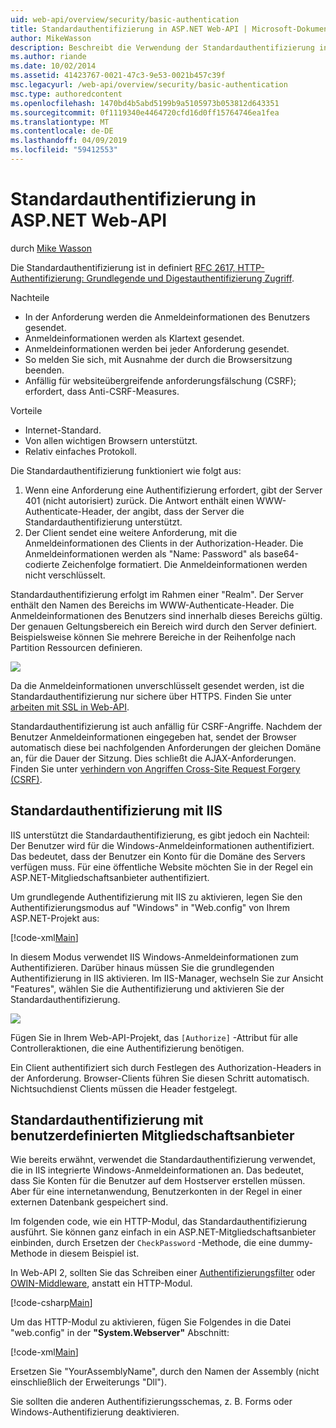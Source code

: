 ```yaml
---
uid: web-api/overview/security/basic-authentication
title: Standardauthentifizierung in ASP.NET Web-API | Microsoft-Dokumentation
author: MikeWasson
description: Beschreibt die Verwendung der Standardauthentifizierung in ASP.NET Web-API.
ms.author: riande
ms.date: 10/02/2014
ms.assetid: 41423767-0021-47c3-9e53-0021b457c39f
msc.legacyurl: /web-api/overview/security/basic-authentication
msc.type: authoredcontent
ms.openlocfilehash: 1470bd4b5abd5199b9a5105973b053812d643351
ms.sourcegitcommit: 0f1119340e4464720cfd16d0ff15764746ea1fea
ms.translationtype: MT
ms.contentlocale: de-DE
ms.lasthandoff: 04/09/2019
ms.locfileid: "59412553"
---
```

# <a name="basic-authentication-in-aspnet-web-api"></a>Standardauthentifizierung in ASP.NET Web-API

durch [Mike Wasson](https://github.com/MikeWasson)

Die Standardauthentifizierung ist in definiert [RFC 2617, HTTP-Authentifizierung: Grundlegende und Digestauthentifizierung Zugriff](http://www.ietf.org/rfc/rfc2617.txt).

Nachteile

- In der Anforderung werden die Anmeldeinformationen des Benutzers gesendet.
- Anmeldeinformationen werden als Klartext gesendet.
- Anmeldeinformationen werden bei jeder Anforderung gesendet.
- So melden Sie sich, mit Ausnahme der durch die Browsersitzung beenden.
- Anfällig für websiteübergreifende anforderungsfälschung (CSRF); erfordert, dass Anti-CSRF-Measures.

Vorteile

- Internet-Standard.
- Von allen wichtigen Browsern unterstützt.
- Relativ einfaches Protokoll.

Die Standardauthentifizierung funktioniert wie folgt aus:

1. Wenn eine Anforderung eine Authentifizierung erfordert, gibt der Server 401 (nicht autorisiert) zurück. Die Antwort enthält einen WWW-Authenticate-Header, der angibt, dass der Server die Standardauthentifizierung unterstützt.
2. Der Client sendet eine weitere Anforderung, mit die Anmeldeinformationen des Clients in der Authorization-Header. Die Anmeldeinformationen werden als "Name: Password" als base64-codierte Zeichenfolge formatiert. Die Anmeldeinformationen werden nicht verschlüsselt.

Standardauthentifizierung erfolgt im Rahmen einer "Realm". Der Server enthält den Namen des Bereichs im WWW-Authenticate-Header. Die Anmeldeinformationen des Benutzers sind innerhalb dieses Bereichs gültig. Der genauen Geltungsbereich ein Bereich wird durch den Server definiert. Beispielsweise können Sie mehrere Bereiche in der Reihenfolge nach Partition Ressourcen definieren.

![](basic-authentication/_static/image1.png)

Da die Anmeldeinformationen unverschlüsselt gesendet werden, ist die Standardauthentifizierung nur sichere über HTTPS. Finden Sie unter [arbeiten mit SSL in Web-API](working-with-ssl-in-web-api.md).

Standardauthentifizierung ist auch anfällig für CSRF-Angriffe. Nachdem der Benutzer Anmeldeinformationen eingegeben hat, sendet der Browser automatisch diese bei nachfolgenden Anforderungen der gleichen Domäne an, für die Dauer der Sitzung. Dies schließt die AJAX-Anforderungen. Finden Sie unter [verhindern von Angriffen Cross-Site Request Forgery (CSRF)](preventing-cross-site-request-forgery-csrf-attacks.md).

## <a name="basic-authentication-with-iis"></a>Standardauthentifizierung mit IIS

IIS unterstützt die Standardauthentifizierung, es gibt jedoch ein Nachteil: Der Benutzer wird für die Windows-Anmeldeinformationen authentifiziert. Das bedeutet, dass der Benutzer ein Konto für die Domäne des Servers verfügen muss. Für eine öffentliche Website möchten Sie in der Regel ein ASP.NET-Mitgliedschaftsanbieter authentifiziert.

Um grundlegende Authentifizierung mit IIS zu aktivieren, legen Sie den Authentifizierungsmodus auf "Windows" in "Web.config" von Ihrem ASP.NET-Projekt aus:

[!code-xml[Main](basic-authentication/samples/sample1.xml)]

In diesem Modus verwendet IIS Windows-Anmeldeinformationen zum Authentifizieren. Darüber hinaus müssen Sie die grundlegenden Authentifizierung in IIS aktivieren. Im IIS-Manager, wechseln Sie zur Ansicht "Features", wählen Sie die Authentifizierung und aktivieren Sie der Standardauthentifizierung.

![](basic-authentication/_static/image2.png)

Fügen Sie in Ihrem Web-API-Projekt, das `[Authorize]` -Attribut für alle Controlleraktionen, die eine Authentifizierung benötigen.

Ein Client authentifiziert sich durch Festlegen des Authorization-Headers in der Anforderung. Browser-Clients führen Sie diesen Schritt automatisch. Nichtsuchdienst Clients müssen die Header festgelegt.

## <a name="basic-authentication-with-custom-membership"></a>Standardauthentifizierung mit benutzerdefinierten Mitgliedschaftsanbieter

Wie bereits erwähnt, verwendet die Standardauthentifizierung verwendet, die in IIS integrierte Windows-Anmeldeinformationen an. Das bedeutet, dass Sie Konten für die Benutzer auf dem Hostserver erstellen müssen. Aber für eine internetanwendung, Benutzerkonten in der Regel in einer externen Datenbank gespeichert sind.

Im folgenden code, wie ein HTTP-Modul, das Standardauthentifizierung ausführt. Sie können ganz einfach in ein ASP.NET-Mitgliedschaftsanbieter einbinden, durch Ersetzen der `CheckPassword` -Methode, die eine dummy-Methode in diesem Beispiel ist.

In Web-API 2, sollten Sie das Schreiben einer [Authentifizierungsfilter](authentication-filters.md) oder [OWIN-Middleware](../../../aspnet/overview/owin-and-katana/index.md), anstatt ein HTTP-Modul.

[!code-csharp[Main](basic-authentication/samples/sample2.cs)]

Um das HTTP-Modul zu aktivieren, fügen Sie Folgendes in die Datei "web.config" in der **"System.Webserver"** Abschnitt:

[!code-xml[Main](basic-authentication/samples/sample3.xml?highlight=4)]

Ersetzen Sie "YourAssemblyName", durch den Namen der Assembly (nicht einschließlich der Erweiterungs "Dll").

Sie sollten die anderen Authentifizierungsschemas, z. B. Forms oder Windows-Authentifizierung deaktivieren.
